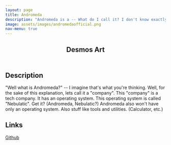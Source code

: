```yaml
---
layout: page
title: Andromeda
description: "Andromeda is a -- What do I call it? I don't know exactly yet. Right now Andromeda is a group of two people: SnurfTech (me) and gitventurer"
image: assets/images/andromedaofficial.png
nav-menu: true
---
```

<!-- Main -->
<div id="main" class="alt">

<!-- One -->
<section id="one">
	<div class="inner">
		<header class="major">
			<h1>Desmos Art</h1>
		</header>

<!-- Content -->
<h2>Description</h2>
<p>"Well what is Andromeda?" -- I imagine that's what you're thinking. Well, for the sake of this explanation, lets call it a "company". This "company" is a tech company. It has an operating system. This operating system is called "Nebulatic". Get it? (Andromeda, Nebulatic?) Andromeda also won't have only an operating system. Also stuff like tools and utilities. (Calculator, etc.)</p>

<h2>Links</h2>
<a href="https://github.com/andromedaofficial/"><span class="fab fa-github fa-2x"></span>Github</a>

</div>
</section>
